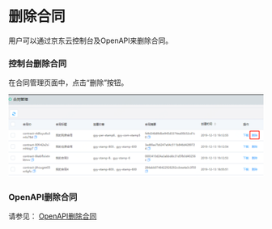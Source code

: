 # 删除合同

用户可以通过京东云控制台及OpenAPI来删除合同。

### 控制台删除合同

在合同管理页面中，点击“删除”按钮。

![删除合同.png](/image/Electronic-Signature/删除合同.png)

### OpenAPI删除合同

请参见： [OpenAPI删除合同](/API/Electronic-Signature/Contract-Management/deleteContract.md)
